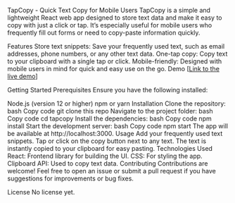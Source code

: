 TapCopy - Quick Text Copy for Mobile Users
TapCopy is a simple and lightweight React web app designed to store text data and make it easy to copy with just a click or tap. It’s especially useful for mobile users who frequently fill out forms or need to copy-paste information quickly.

Features
Store text snippets: Save your frequently used text, such as email addresses, phone numbers, or any other text data.
One-tap copy: Copy text to your clipboard with a single tap or click.
Mobile-friendly: Designed with mobile users in mind for quick and easy use on the go.
Demo
[[Link to the live demo](https://tap-copy-next-js.vercel.app/)]

Getting Started
Prerequisites
Ensure you have the following installed:

Node.js (version 12 or higher)
npm or yarn
Installation
Clone the repository:
bash
Copy code
git clone this repo
Navigate to the project folder:
bash
Copy code
cd tapcopy
Install the dependencies:
bash
Copy code
npm install
Start the development server:
bash
Copy code
npm start
The app will be available at http://localhost:3000.
Usage
Add your frequently used text snippets.
Tap or click on the copy button next to any text.
The text is instantly copied to your clipboard for easy pasting.
Technologies Used
React: Frontend library for building the UI.
CSS: For styling the app.
Clipboard API: Used to copy text data.
Contributing
Contributions are welcome! Feel free to open an issue or submit a pull request if you have suggestions for improvements or bug fixes.

License
No license yet.
